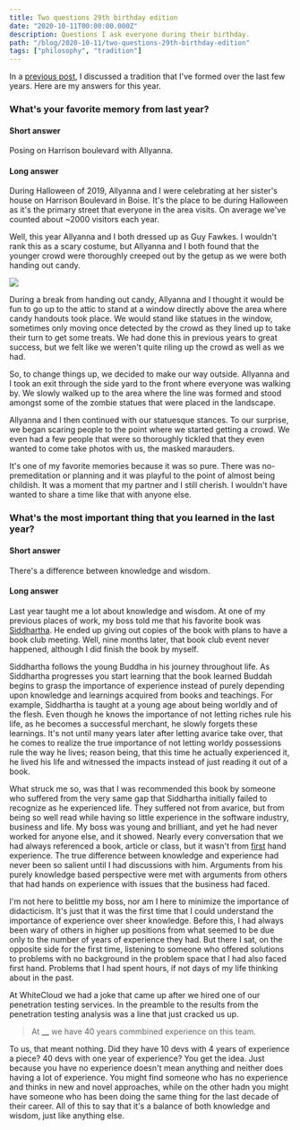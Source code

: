 ```yaml
---
title: Two questions 29th birthday edition
date: "2020-10-11T00:00:00.000Z"
description: Questions I ask everyone during their birthday.
path: "/blog/2020-10-11/two-questions-29th-birthday-edition"
tags: ["philosophy", "tradition"]
---
```


In a [previous post](https://blakedietz.me//blog/2020-07-15/two-questions), I discussed a tradition that I've formed over the last few years. Here are my answers for this year.

### What's your favorite memory from last year?

#### Short answer

Posing on Harrison boulevard with Allyanna.

#### Long answer

During Halloween of 2019, Allyanna and I were celebrating at her sister's house on Harrison Boulevard in Boise. It's the place to be during Halloween as it's the primary street that everyone in the area visits. On average we've counted about ~2000 visitors each year.

Well, this year Allyanna and I both dressed up as Guy Fawkes. I wouldn't rank this as a scary costume, but Allyanna and I both found that the younger crowd were thoroughly creeped out by the getup as we were both handing out candy.

![](./halloween-2.jpg)

During a break from handing out candy, Allyanna and I thought it would be fun to go up to the attic to stand at a window directly above the area where candy handouts took place. We would stand like statues in the window, sometimes only moving once detected by the crowd as they lined up to take their turn to get some treats. We had done this in previous years to great success, but we felt like we weren't quite riling up the crowd as well as we had.

So, to change things up, we decided to make our way outside. Allyanna and I took an exit through the side yard to the front where everyone was walking by. We slowly walked up to the area where the line was formed and stood amongst some of the zombie statues that were placed in the landscape.

Allyanna and I then continued with our statuesque stances. To our surprise, we began scaring people to the point where we started getting a crowd. We even had a few people that were so thoroughly tickled that they even wanted to come take photos with us, the masked marauders.

It's one of my favorite memories because it was so pure. There was no-premeditation or planning and it was playful to the point of almost being childish. It was a moment that my partner and I still cherish. I wouldn't have wanted to share a time like that with anyone else.

### What's the most important thing that you learned in the last year?

#### Short answer

There's a difference between knowledge and wisdom.

#### Long answer

Last year taught me a lot about knowledge and wisdom. At one of my previous places of work, my boss told me that his favorite book was [Siddhartha](<https://en.wikipedia.org/wiki/Siddhartha_(novel)>). He ended up giving out copies of the book with plans to have a book club meeting. Well, nine months later, that book club event never happened, although I did finish the book by myself.

Siddhartha follows the young Buddha in his journey throughout life. As Siddhartha progresses you start learning that the book learned Buddah begins to grasp the importance of experience instead of purely depending upon knowledge and learnings acquired from books and teachings. For example, Siddhartha is taught at a young age about being worldly and of the flesh. Even though he knows the importance of not letting riches rule his life, as he becomes a successful merchant, he slowly forgets these learnings. It's not until many years later after letting avarice take over, that he comes to realize the true importance of not letting worldy possessions rule the way he lives; reason being, that this time he actually experienced it, he lived his life and witnessed the impacts instead of just reading it out of a book.

What struck me so, was that I was recommended this book by someone who suffered from the very same gap that Siddhartha initially failed to recognize as he experienced life. They suffered not from avarice, but from being so well read while having so little experience in the software industry, business and life. My boss was young and brilliant, and yet he had never worked for anyone else, and it showed. Nearly every conversation that we had always referenced a book, article or class, but it wasn't from [first](first) hand experience. The true difference between knowledge and experience had never been so salient until I had discussions with him. Arguments from his purely knowledge based perspective were met with arguments from others that had hands on experience with issues that the business had faced.

I'm not here to belittle my boss, nor am I here to minimize the importance of didacticism. It's just that it was the first time that I could understand the importance of experience over sheer knowledge. Before this, I had always been wary of others in higher up positions from what seemed to be due only to the number of years of experience they had. But there I sat, on the opposite side for the first time, listening to someone who offered solutions to problems with no background in the problem space that I had also faced first hand. Problems that I had spent hours, if not days of my life thinking about in the past.

At WhiteCloud we had a joke that came up after we hired one of our penetration testing services. In the preamble to the results from the penetration testing analysis was a line that just cracked us up.

> At **\_\_** we have 40 years commbined experience on this team.

To us, that meant nothing. Did they have 10 devs with 4 years of experience a piece? 40 devs with one year of experience? You get the idea. Just because you have no experience doesn't mean anything and neither does having a lot of experience. You might find someone who has no experience and thinks in new and novel approaches, while on the other hadn you might have someone who has been doing the same thing for the last decade of their career. All of this to say that it's a balance of both knowledge and wisdom, just like anything else.
